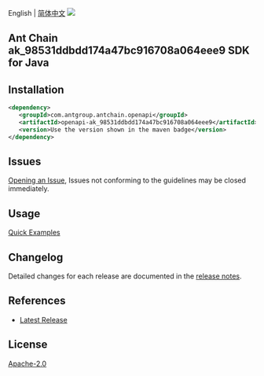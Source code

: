 English | [简体中文](README-CN.md)
![](https://aliyunsdk-pages.alicdn.com/icons/AlibabaCloud.svg)

## Ant Chain ak_98531ddbdd174a47bc916708a064eee9 SDK for Java

## Installation

```xml
<dependency>
   <groupId>com.antgroup.antchain.openapi</groupId>
   <artifactId>openapi-ak_98531ddbdd174a47bc916708a064eee9</artifactId>
   <version>Use the version shown in the maven badge</version>
</dependency>
```

## Issues
[Opening an Issue](https://github.com/alipay/antchain-openapi-prod-sdk/issues/new), Issues not conforming to the guidelines may be closed immediately.

## Usage
[Quick Examples](https://github.com/alipay/antchain-openapi-prod-sdk/blob/master/docs/0-Examples-EN.md#quick-examples)

## Changelog
Detailed changes for each release are documented in the [release notes](./ChangeLog.txt).

## References
* [Latest Release](https://github.com/alipay/antchain-openapi-prod-sdk/)

## License
[Apache-2.0](http://www.apache.org/licenses/LICENSE-2.0)
